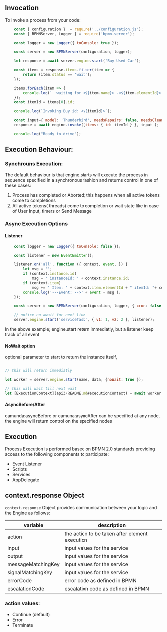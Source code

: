 ## Invocation

To Invoke a process from your code:

```javascript
    const { configuration }  = require('../configuration.js');
    const { BPMNServer, Logger } = require('bpmn-server');

    const logger = new Logger({ toConsole: true });

    const server = new BPMNServer(configuration, logger);

    let response = await server.engine.start('Buy Used Car');

    const items = response.items.filter(item => {
        return (item.status == 'wait');
    });

    items.forEach(item => {
        console.log(`  waiting for <${item.name}> -<${item.elementId}> id: <${item.id}> `);
    });
    const itemId = items[0].id;

    console.log(`Invoking Buy id: <${itemId}>`);

    const input={ model: 'Thunderbird', needsRepairs: false, needsCleaning: false };
    response = await engine.invoke({items: { id: itemId } }, input );

    console.log("Ready to drive");

```
## Execution Behaviour:

### Synchrouns Execution:
The default behaviour is that engine.starts will execute the process in sequence specified in a synchronous fashion and returns control in one of these cases:

  1. Process has completed or Aborted; this happens when all active tokens come to completions
  2. All active tokens( threads) come to completion or wait state like in case of User Input, timers or Send Message

### Async Execution Options

#### Listener

```js
    const logger = new Logger({ toConsole: false });

    const listener = new EventEmitter();

    listener.on('all', function ({ context, event, }) {
        let msg = '';
        if (context.instance.id)
            msg = ' instanceId: ' + context.instance.id;
        if (context.item)
            msg += ' Item: ' + context.item.elementId + " itemId: "+ context.item.id;
        console.log('---Event: -->' + event + msg );
    });

    const server = new BPMNServer(configuration, logger, { cron: false });

    // notice no await for next line
    server.engine.start('serviceTask', { v1: 1, v2: 2 }, listener);
```
In the above example; engine.start return immediatly, but a listener keep track of all event 

#### NoWait option
optional parameter to start to return the instance itself, 

```js

// this will return immediatly

let worker = server.engine.start(name, data, {noWait: true }); 

// this will wait till next wait
let [ExecutionContext](api3/README.md#executionContext) = await worker;

```

#### AsyncBefore/After

camunda:asyncBefore or camuna:asyncAfter can be specified at any node, the engine will return control on the specified nodes

## Execution
Process Execution is performed based on BPMN 2.0 standards providing access to the following components to participate:
- Event Listener
- Scripts
- Services
- AppDelegate

## context.response Object

`context.response` Object provides communication between your logic and the Engine as follows:

| variable         | description           | 
| -----------------|--------------------------------------| 
| action	        | the action to be taken after element execution |
| input	            | input values for the service| 
| output	        | input values for the service| 
| messageMatchingKey| input values for the service| 
| signalMatchingKey	| input values for the service| 
| errorCode         | error code as defined in BPMN | 
| escalationCode    | escalation code as defined in BPMN| 

### action values:
-   Continue (default)
-   Error
-   Terminate




